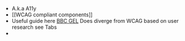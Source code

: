 - A.k.a A11y
- [[WCAG compliant components]]
- Useful guide here [BBC GEL](https://bbc.github.io/gel/) Does diverge from WCAG based on user research see Tabs
-